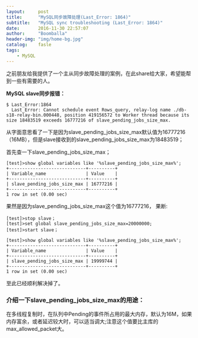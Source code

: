 ```yaml
---
layout:     post
title:      "MySQL同步故障处理(Last_Error: 1864)"
subtitle:   "MySQL sync troubleshooting (Last_Error: 1864)"
date:       2016-11-30 22:57:07
author:     "Boomballa"
header-img: "img/home-bg.jpg"
catalog:    fasle
tags:
    - MySQL
---
```


  之前朋友给我提供了一个主从同步故障处理的案例，在此share给大家，希望能帮到一些有需要的人。

**MySQL slave同步报错：**

```
$ Last_Error:1864
  Last_Error: Cannot schedule event Rows_query, relay-log name ./db-s18-relay-bin.000448, position 419156572 to Worker thread because its size 18483519 exceeds 16777216 of slave_pending_jobs_size_max.
```

  从字面意思看了一下是因为slave_pending_jobs_size_max默认值为16777216（16MB），但是slave接收到的slave_pending_jobs_size_max为18483519；

  首先查一下slave_pending_jobs_size_max；

```
[test]>show global variables like '%slave_pending_jobs_size_max%';
+-----------------------------+----------+
| Variable_name               | Value    |
+-----------------------------+----------+
| slave_pending_jobs_size_max | 16777216 |
+-----------------------------+----------+
1 row in set (0.00 sec)
```

  果然是因为slave_pending_jobs_size_max这个值为16777216，
  果断:

```
[test]>stop slave；
[test]>set global slave_pending_jobs_size_max=20000000;
[test]>start slave；
```

```
[test]>show global variables like '%slave_pending_jobs_size_max%';
+-----------------------------+----------+
| Variable_name               | Value    |
+-----------------------------+----------+
| slave_pending_jobs_size_max | 19999744 |
+-----------------------------+----------+
1 row in set (0.00 sec)
```

  至此已经顺利解决掉了。

### 介绍一下slave_pending_jobs_size_max的用途：
  在多线程复制时，在队列中Pending的事件所占用的最大内存，默认为16M，如果内存富余，或者延迟较大时，可以适当调大;注意这个值要比主库的max_allowed_packet大。
